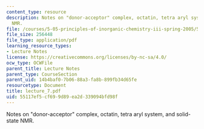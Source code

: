 ```yaml
---
content_type: resource
description: Notes on "donor-acceptor" complex, octatin, tetra aryl system, and solid-state
  NMR.
file: /courses/5-05-principles-of-inorganic-chemistry-iii-spring-2005/55117ef5cf699d89ea2d339094bfd98f_lecture_7.pdf
file_size: 256448
file_type: application/pdf
learning_resource_types:
- Lecture Notes
license: https://creativecommons.org/licenses/by-nc-sa/4.0/
ocw_type: OCWFile
parent_title: Lecture Notes
parent_type: CourseSection
parent_uid: 14b4baf0-7b06-88a3-fa8b-899fb34d65fe
resourcetype: Document
title: lecture_7.pdf
uid: 55117ef5-cf69-9d89-ea2d-339094bfd98f
---
```

Notes on "donor-acceptor" complex, octatin, tetra aryl system, and solid-state NMR.
